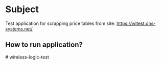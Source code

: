 <h1>Subject</h1>

Test application for scrapping price tables from site: https://wltest.dns-systems.net/

<h2>How to run application?</h2># wireless-logic-test
